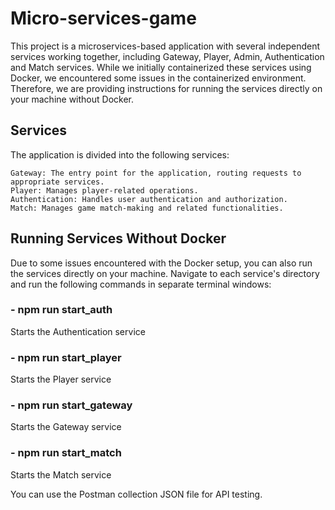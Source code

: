 # Micro-services-game

 This project is a microservices-based application with several independent services working together, including Gateway, Player, Admin, Authentication and Match services. While we initially containerized these services using Docker, we encountered some issues in the containerized environment. Therefore, we are providing instructions for running the services directly on your machine without Docker.

 ## Services 


The application is divided into the following services:

    Gateway: The entry point for the application, routing requests to appropriate services.
    Player: Manages player-related operations.
    Authentication: Handles user authentication and authorization.
    Match: Manages game match-making and related functionalities.


## Running Services Without Docker

Due to some issues encountered with the Docker setup, you can also run the services directly on your machine. Navigate to each service's directory and run the following commands in separate terminal windows:

### - npm run start_auth      
Starts the Authentication service
### - npm run start_player    
Starts the Player service
### - npm run start_gateway  
Starts the Gateway service
### - npm run start_match    
Starts the Match service

You can use the Postman collection JSON file for API testing.
